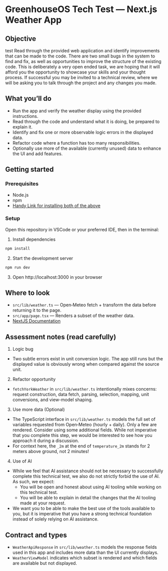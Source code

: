 # GreenhouseOS Tech Test — Next.js Weather App

## Objective
test
Read through the provided web application and identify improvements that can be made to the code. 
There are two small bugs in the system to find and fix, as well as opportunities to improve the structure of the existing code.
This is deliberately a very open ended task, we are hoping that it will afford you the opportunity to showcase your skills and your thought process. If successful you may be invited to a technical review, where we will be asking you to talk through the project and any changes you made. 

## What you’ll do

- Run the app and verify the weather display using the provided instructions. 
- Read through the code and understand what it is doing, be prepared to explain it.
- Identify and fix one or more observable logic errors in the displayed data.
- Refactor code where a function has too many responsibilities.
- Optionally use more of the available (currently unused) data to enhance the UI and add features.

## Getting started

### Prerequisites

- Node.js
- npm
- [Handy Link for installing both of the above](https://docs.npmjs.com/downloading-and-installing-node-js-and-npm)

### Setup

Open this repository in VSCode or your preferred IDE, then in the terminal:

1. Install dependencies

```bash
npm install
```

2. Start the development server

```bash
npm run dev
```

3. Open http://localhost:3000 in your browser

## Where to look

- `src/lib/weather.ts` — Open‑Meteo fetch + transform the data before returning it to the page.
- `src/app/page.tsx` — Renders a subset of the weather data.
- [NextJS Documentation](https://nextjs.org/docs)

## Assessment notes (read carefully)

1. Logic bug

- Two subtle errors exist in unit conversion logic. The app still runs but the displayed value is obviously wrong when compared against the source unit.

2. Refactor opportunity

- `fetchYorkWeather` in `src/lib/weather.ts` intentionally mixes concerns: request construction, data fetch, parsing, selection, mapping, unit conversions, and view-model shaping.

3. Use more data (Optional)

- The TypeScript interface in `src/lib/weather.ts` models the full set of variables requested from Open‑Meteo (hourly + daily). Only a few are rendered. Consider using some additional fields. While not imperative that you complete this step, we would be interested to see how you approach it during a discussion.
- For context here, the `_2m` at the end of `temperature_2m` stands for 2 meters above ground, not 2 minutes!

4. Use of AI

- While we feel that AI assistance should not be necessary to successfully complete this technical test, we also do not strictly forbid the use of AI. As such, we expect:
  - You will be open and honest about using AI tooling while working on this technical test.
  - You will be able to explain in detail the changes that the AI tooling made at your request.
- We want you to be able to make the best use of the tools available to you, but it is imperative that you have a strong technical foundation instead of solely relying on AI assistance.

## Contract and types

- `WeatherApiResponse` in `src/lib/weather.ts` models the response fields used in this app and includes more data than the UI currently displays.
- `WeatherViewModel` indicates which subset is rendered and which fields are available but not displayed.
